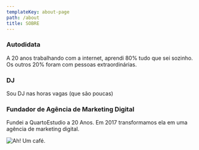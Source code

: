 ```yaml
---
templateKey: about-page
path: /about
title: SOBRE
---
```

### Autodidata

A 20 anos trabalhando com a internet, aprendi 80% tudo que sei sozinho. Os outros 20% foram com pessoas extraordinárias.

### DJ

Sou DJ nas horas vagas (que são poucas)

### Fundador de Agência de Marketing Digital

Fundei a QuartoEstudio a 20 Anos. Em 2017 transformamos ela em uma agência de marketing digital.

![Ah! Um café.](/img/products-grid2.jpg)
